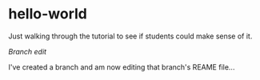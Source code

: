 # hello-world
Just walking through the tutorial to see if students could make sense of it.

*Branch edit*

I've created a branch and am now editing that branch's REAME file...
